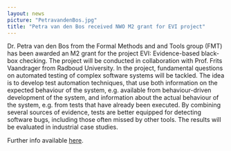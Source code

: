 ```yaml
---
layout: news
picture: "PetravandenBos.jpg"
title: "Petra van den Bos received NWO M2 grant for EVI project"
---
```


Dr. Petra van den Bos from the Formal Methods and and Tools group (FMT) has been awarded an M2 grant for the project EVI: Evidence-based black-box checking. The project will be conducted in collaboration with Prof. Frits Vaandrager from Radboud University.  In the project, fundamental questions on automated testing of complex software systems will be tackled. The idea is to develop test automation techniques, that use both information on the expected behaviour of the system, e.g. available from behaviour-driven development of the system, and information about the actual behaviour of the system, e.g. from tests that have already been executed. By combining several sources of evidence, tests are better equipped for detecting software bugs, including those often missed by other tools. The results will be evaluated in industrial case studies.

Further info available [here](https://www.utwente.nl/en/eemcs/damut/news/2024/7/1682782/petra-van-den-bos-fmt-and-silke-glas-mast-among-awardees-in-nwos-open-competition-enw-m).